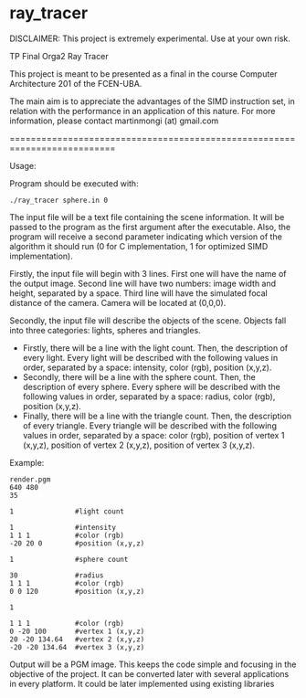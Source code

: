 # ray_tracer

DISCLAIMER: This project is extremely experimental. Use at your own risk.

TP Final Orga2 Ray Tracer

This project is meant to be presented as a final in the course Computer Architecture 201 of the FCEN-UBA.

The main aim is to appreciate the advantages of the SIMD instruction set, in relation with the performance in an application of this nature. For more information, please contact martinmongi (at) gmail.com

==========================================================================

Usage:

Program should be executed with:
```
./ray_tracer sphere.in 0
```
The input file will be a text file containing the scene information. It will be passed to the program as the first argument after the executable. Also, the program will receive a second parameter indicating which version of the algorithm it should run (0 for C implementation, 1 for optimized SIMD implementation).

Firstly, the input file will begin with 3 lines. First one will have the name of the output image. Second line will have two numbers: image width and height, separated by a space. Third line will have the simulated focal distance of the camera. Camera will be located at (0,0,0).

Secondly, the input file will describe the objects of the scene. Objects fall into three categories: lights, spheres and triangles.

+ Firstly, there will be a line with the light count. Then, the description of every light. Every light will be described with the following values in order, separated by a space: intensity, color (rgb), position (x,y,z).
+ Secondly, there will be a line with the sphere count. Then, the description of every sphere. Every sphere will be described with the following values in order, separated by a space: radius, color (rgb), position (x,y,z).
+ Finally, there will be a line with the triangle count. Then, the description of every triangle. Every triangle will be described with the following values in order, separated by a space: color (rgb), position of vertex 1 (x,y,z), position of vertex 2 (x,y,z), position of vertex 3 (x,y,z).

Example:
```
render.pgm
640 480
35

1				#light count		

1				#intensity
1 1 1			#color (rgb)
-20 20 0		#position (x,y,z)

1				#sphere count

30				#radius
1 1 1			#color (rgb)
0 0 120			#position (x,y,z)

1

1 1 1			#color (rgb)
0 -20 100		#vertex 1 (x,y,z)
20 -20 134.64	#vertex 2 (x,y,z)
-20 -20 134.64	#vertex 3 (x,y,z)
```

Output will be a PGM image. This keeps the code simple and focusing in the objective of the project. It can be converted later with several applications in every platform. It could be later implemented using existing libraries